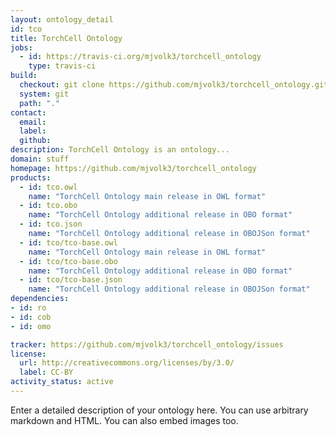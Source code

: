```yaml
---
layout: ontology_detail
id: tco
title: TorchCell Ontology
jobs:
  - id: https://travis-ci.org/mjvolk3/torchcell_ontology
    type: travis-ci
build:
  checkout: git clone https://github.com/mjvolk3/torchcell_ontology.git
  system: git
  path: "."
contact:
  email: 
  label: 
  github: 
description: TorchCell Ontology is an ontology...
domain: stuff
homepage: https://github.com/mjvolk3/torchcell_ontology
products:
  - id: tco.owl
    name: "TorchCell Ontology main release in OWL format"
  - id: tco.obo
    name: "TorchCell Ontology additional release in OBO format"
  - id: tco.json
    name: "TorchCell Ontology additional release in OBOJSon format"
  - id: tco/tco-base.owl
    name: "TorchCell Ontology main release in OWL format"
  - id: tco/tco-base.obo
    name: "TorchCell Ontology additional release in OBO format"
  - id: tco/tco-base.json
    name: "TorchCell Ontology additional release in OBOJSon format"
dependencies:
- id: ro
- id: cob
- id: omo

tracker: https://github.com/mjvolk3/torchcell_ontology/issues
license:
  url: http://creativecommons.org/licenses/by/3.0/
  label: CC-BY
activity_status: active
---
```


Enter a detailed description of your ontology here. You can use arbitrary markdown and HTML.
You can also embed images too.

